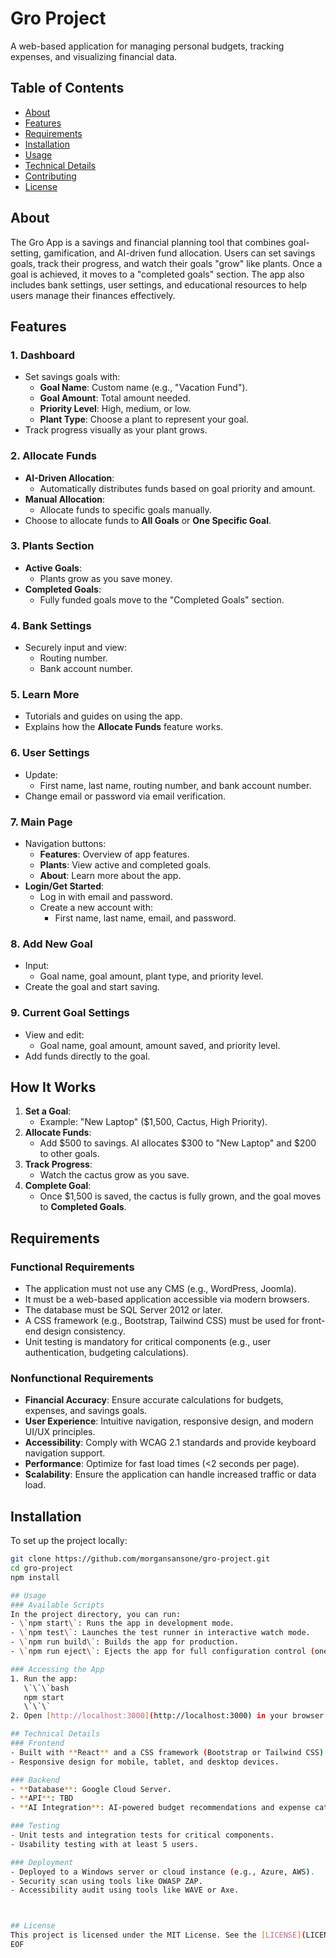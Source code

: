 # Gro Project

A web-based application for managing personal budgets, tracking expenses, and visualizing financial data.

## Table of Contents
- [About](#about)
- [Features](#features)
- [Requirements](#requirements)
- [Installation](#installation)
- [Usage](#usage)
- [Technical Details](#technical-details)
- [Contributing](#contributing)
- [License](#license)

## About
The Gro App is a savings and financial planning tool that combines goal-setting, gamification, and AI-driven fund allocation. Users can set savings goals, track their progress, and watch their goals "grow" like plants. Once a goal is achieved, it moves to a "completed goals" section. The app also includes bank settings, user settings, and educational resources to help users manage their finances effectively.

## Features

### 1. **Dashboard**
- Set savings goals with:
  - **Goal Name**: Custom name (e.g., "Vacation Fund").
  - **Goal Amount**: Total amount needed.
  - **Priority Level**: High, medium, or low.
  - **Plant Type**: Choose a plant to represent your goal.
- Track progress visually as your plant grows.

### 2. **Allocate Funds**
- **AI-Driven Allocation**:
  - Automatically distributes funds based on goal priority and amount.
- **Manual Allocation**:
  - Allocate funds to specific goals manually.
- Choose to allocate funds to **All Goals** or **One Specific Goal**.

### 3. **Plants Section**
- **Active Goals**:
  - Plants grow as you save money.
- **Completed Goals**:
  - Fully funded goals move to the "Completed Goals" section.

### 4. **Bank Settings**
- Securely input and view:
  - Routing number.
  - Bank account number.

### 5. **Learn More**
- Tutorials and guides on using the app.
- Explains how the **Allocate Funds** feature works.

### 6. **User Settings**
- Update:
  - First name, last name, routing number, and bank account number.
- Change email or password via email verification.

### 7. **Main Page**
- Navigation buttons:
  - **Features**: Overview of app features.
  - **Plants**: View active and completed goals.
  - **About**: Learn more about the app.
- **Login/Get Started**:
  - Log in with email and password.
  - Create a new account with:
    - First name, last name, email, and password.

### 8. **Add New Goal**
- Input:
  - Goal name, goal amount, plant type, and priority level.
- Create the goal and start saving.

### 9. **Current Goal Settings**
- View and edit:
  - Goal name, goal amount, amount saved, and priority level.
- Add funds directly to the goal.

## How It Works
1. **Set a Goal**:
   - Example: "New Laptop" ($1,500, Cactus, High Priority).
2. **Allocate Funds**:
   - Add $500 to savings. AI allocates $300 to "New Laptop" and $200 to other goals.
3. **Track Progress**:
   - Watch the cactus grow as you save.
4. **Complete Goal**:
   - Once $1,500 is saved, the cactus is fully grown, and the goal moves to **Completed Goals**.

   

## Requirements
### Functional Requirements
- The application must not use any CMS (e.g., WordPress, Joomla).
- It must be a web-based application accessible via modern browsers.
- The database must be SQL Server 2012 or later.
- A CSS framework (e.g., Bootstrap, Tailwind CSS) must be used for front-end design consistency.
- Unit testing is mandatory for critical components (e.g., user authentication, budgeting calculations).

### Nonfunctional Requirements
- **Financial Accuracy**: Ensure accurate calculations for budgets, expenses, and savings goals.
- **User Experience**: Intuitive navigation, responsive design, and modern UI/UX principles.
- **Accessibility**: Comply with WCAG 2.1 standards and provide keyboard navigation support.
- **Performance**: Optimize for fast load times (<2 seconds per page).
- **Scalability**: Ensure the application can handle increased traffic or data load.

## Installation
To set up the project locally:
```bash
git clone https://github.com/morgansansone/gro-project.git
cd gro-project
npm install

## Usage
### Available Scripts
In the project directory, you can run:
- \`npm start\`: Runs the app in development mode.
- \`npm test\`: Launches the test runner in interactive watch mode.
- \`npm run build\`: Builds the app for production.
- \`npm run eject\`: Ejects the app for full configuration control (one-way operation).

### Accessing the App
1. Run the app:
   \`\`\`bash
   npm start
   \`\`\`
2. Open [http://localhost:3000](http://localhost:3000) in your browser.

## Technical Details
### Frontend
- Built with **React** and a CSS framework (Bootstrap or Tailwind CSS).
- Responsive design for mobile, tablet, and desktop devices.

### Backend
- **Database**: Google Cloud Server.
- **API**: TBD
- **AI Integration**: AI-powered budget recommendations and expense categorization.

### Testing
- Unit tests and integration tests for critical components.
- Usability testing with at least 5 users.

### Deployment
- Deployed to a Windows server or cloud instance (e.g., Azure, AWS).
- Security scan using tools like OWASP ZAP.
- Accessibility audit using tools like WAVE or Axe.



## License
This project is licensed under the MIT License. See the [LICENSE](LICENSE) file for details.
EOF
